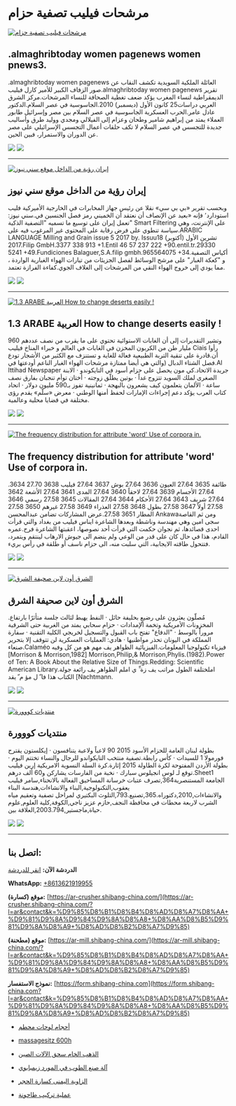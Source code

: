 # مرشحات فيليب تصفية حزام

<a href="https://swt.shibang-china.com/?l=ar&img&k=%D9%85%D8%B1%D8%B4%D8%AD%D8%A7%D8%AA+%D9%81%D9%8A%D9%84%D9%8A%D8%A8+%D8%AA%D8%B5%D9%81%D9%8A%D8%A9+%D8%AD%D8%B2%D8%A7%D9%85" target="_blank">![مرشحات فيليب تصفية حزام](http://static.shibang-china.com/all-800x300/256.jpg)</a>

## .almaghribtoday women pagenews women pnews3.
.almaghribtoday women pagenews العائلة الملكية السويدية تكشف النقاب عن صور الزفاف الكبير للأمير كارل فيليب.almaghribtoday women pagenews تقرير الديمقراطية لنساء المغرب يؤكد ضعف تغطية الصحافة للنساء المرشحات.مركز الشرق العربي دراسات25 كانون الأول (ديسمبر) 2010.الجاسوسية في عصر السلام.الدكتور عادل عامر.الحرب العسكرية الجاسوسية في عصر السلام بين مصر وإسرائيل طابور العملاء يمتد من إبراهيم شامير وطحان وعزام إلى الفيلالي ومجدي ووليد طرق وأساليب جديدة للتجسس في عصر السلام لا تكف حلقات أعمال التجسس الإسرائيلي على مصر عن الدوران والاستمرار، فبين الحين.


<a href="https://whatsapp.shibangsoft.com/WhatsApp.php" target="_blank" title="WhatsApp">![](http://static.shibang-china.com/icon/whatsapp.png)</a> <a href="https://swt.shibang-china.com/?l=ar&icon&k=%D9%85%D8%B1%D8%B4%D8%AD%D8%A7%D8%AA+%D9%81%D9%8A%D9%84%D9%8A%D8%A8+%D8%AA%D8%B5%D9%81%D9%8A%D8%A9+%D8%AD%D8%B2%D8%A7%D9%85" target="_blank">![](http://static.shibang-china.com/icon/chat-ar.png)</a>

---

<a href="https://swt.shibang-china.com/?l=ar&img&k=%D9%85%D8%B1%D8%B4%D8%AD%D8%A7%D8%AA+%D9%81%D9%8A%D9%84%D9%8A%D8%A8+%D8%AA%D8%B5%D9%81%D9%8A%D8%A9+%D8%AD%D8%B2%D8%A7%D9%85" target="_blank">![إيران رؤية من الداخل موقع سني نيوز](http://static.shibang-china.com/all-800x300/882.jpg)</a>

## إيران رؤية من الداخل موقع سني نيوز
وبحسب تقرير «بي بي سي» نقلا عن رئيس جهاز المخابرات في الخارجية الأميركية فليب استودارد٬ فإنه «بعيد عن الإنصاف أن نعتقد أن الخميني رمز فصل الجنسين في.سني نيوز: تعمل إيران على توسيع ما تسميه &quot;التصفية الذكية&quot; Smart Filtering على الإنترنت، وهي سياسة تنطوي على فرض رقابة على المحتوى غير المرغوب فيه على.ARABIC LANGUAGE Milling and Grain issue 5 2017 by. Issuu18 تشرين الأول (أكتوبر) 2017.Filip GmbH.3377 338 913 +1.Entil 46 57 237 222 +90.entil.tr.29330 5241 +49.Fundiciones Balaguer,S.A.filip gmbh.965564075 +34.أﻛﻴﺎس اﻟﺘﺼﻔﻴﺔ و &quot;ﻛﻌﻜﺔ اﻟﻐﺒﺎر&quot; ﻋﻠﻰ ﻣﺮﺷﺢ اﻟﻮﺳﺎﺋﻂ ﻟﻔﺼﻞ اﻟﺠﺰﻳﺌﺎت ﻣﻦ ﺗﻴﺎرات اﻟﻬﻮاء اﻟﻐﺒﺎرﻳﺔ اﻟﻮاردة ، ﻣﻤﺎ ﻳﻮدي إﻟﻰ ﺧﺮوج اﻟﻬﻮاء اﻟﻨﻘﻲ ﻣﻦ اﻟﻤﺮﺷﺤﺎت إﻟﻰ اﻟﻐﻼف اﻟﺠﻮي.ﻛﻔﺎءة اﻟﻔﺮازة ﺗﻌﺘﻤﺪ.


<a href="https://whatsapp.shibangsoft.com/WhatsApp.php" target="_blank" title="WhatsApp">![](http://static.shibang-china.com/icon/whatsapp.png)</a> <a href="https://swt.shibang-china.com/?l=ar&icon&k=%D9%85%D8%B1%D8%B4%D8%AD%D8%A7%D8%AA+%D9%81%D9%8A%D9%84%D9%8A%D8%A8+%D8%AA%D8%B5%D9%81%D9%8A%D8%A9+%D8%AD%D8%B2%D8%A7%D9%85" target="_blank">![](http://static.shibang-china.com/icon/chat-ar.png)</a>

---

<a href="https://swt.shibang-china.com/?l=ar&img&k=%D9%85%D8%B1%D8%B4%D8%AD%D8%A7%D8%AA+%D9%81%D9%8A%D9%84%D9%8A%D8%A8+%D8%AA%D8%B5%D9%81%D9%8A%D8%A9+%D8%AD%D8%B2%D8%A7%D9%85" target="_blank">![1.3 ARABE العربية How to change deserts easily !](http://static.shibang-china.com/all-800x300/373.jpg)</a>

## 1.3 ARABE العربية How to change deserts easily !
وتشير التقديرات إلى أن الغابات الاستوائية تحتوي على ما يقرب من نصف عددهم 960 مليار طن من الكربون المخزن في الغابات في العالم و خبراء المناخ فيليب Ciais رأوا أن.قادرة على تنقية التربة الطبيعية فعالة للغاية و تستنزف مع الكثير من الأشجار تودع فصل الشتاء الدبال (والتي هي أيضا ممتازة مرشحات الهواء الغبار الناعم أودعتها في.Al Ittihad Newspaper جريدة الاتحاد.كي مون يحصل على حزام أسود في التايكوندو &middot; الابنة الصغرى لملك السويد تتزوج غداً &middot; بوتين يطلّق زوجته &middot; أختان توأم تنجبان بفارق نصف ساعة &middot; الألمان يتعلمون كيف يشعرون بالبهجة &middot; ثمانينية تفوز بـ590 مليون دولار &middot; اتحاد كتاب العرب يؤكد دعم إجراءات الإمارات لحفظ أمنها الوطني &middot; معرض «سلّم» يقدم رؤى مختلفة في قضايا محلية وعالمية.


<a href="https://whatsapp.shibangsoft.com/WhatsApp.php" target="_blank" title="WhatsApp">![](http://static.shibang-china.com/icon/whatsapp.png)</a> <a href="https://swt.shibang-china.com/?l=ar&icon&k=%D9%85%D8%B1%D8%B4%D8%AD%D8%A7%D8%AA+%D9%81%D9%8A%D9%84%D9%8A%D8%A8+%D8%AA%D8%B5%D9%81%D9%8A%D8%A9+%D8%AD%D8%B2%D8%A7%D9%85" target="_blank">![](http://static.shibang-china.com/icon/chat-ar.png)</a>

---

<a href="https://swt.shibang-china.com/?l=ar&img&k=%D9%85%D8%B1%D8%B4%D8%AD%D8%A7%D8%AA+%D9%81%D9%8A%D9%84%D9%8A%D8%A8+%D8%AA%D8%B5%D9%81%D9%8A%D8%A9+%D8%AD%D8%B2%D8%A7%D9%85" target="_blank">![The frequency distribution for attribute &#39;word&#39; Use of corpora in.](http://static.shibang-china.com/all-800x300/605.jpg)</a>

## The frequency distribution for attribute &#39;word&#39; Use of corpora in.
.3634 27.70 طائفة 3635 27.64 العيون 3636 27.64 بوش 3637 27.64 فيليب 3638 27.64 الأجسام 3639 27.64 لاحقاً 3640 27.64 المدى 3641 27.64 الأشعة 3642 27.64 شريف 3643 27.64 الأحكام 3644 27.64 المقالات 3645 27.58 رسمي 3646 27.58 أولاً 3647 27.58 بطول 3648 27.58 العذراء 3649 27.58 غيرهم 3650 27.58 المطار 3651 27.58.عرض المشاركات تضامن عبدالمحسن Ankawaومن ثم القاصة سجى امين وهي مهندسة وناشطة وبعدها الشاعرة ايناس فيليب من بغداد والتي قرأت احدى قصائدها، ثم نجوان حكمت التي قرأت أحد نصوصها، اعقبتها الشاعرة فرح.عمره القادم، هذا في حال كان على قدر من الوعي ولم ينضم الى جيوش الارهاب لينتقم ويتمرد، فتتحول طاقته الايجابية، التي سلبت منه، الى حزام ناسف أو طلقة في رأس بريء.


<a href="https://whatsapp.shibangsoft.com/WhatsApp.php" target="_blank" title="WhatsApp">![](http://static.shibang-china.com/icon/whatsapp.png)</a> <a href="https://swt.shibang-china.com/?l=ar&icon&k=%D9%85%D8%B1%D8%B4%D8%AD%D8%A7%D8%AA+%D9%81%D9%8A%D9%84%D9%8A%D8%A8+%D8%AA%D8%B5%D9%81%D9%8A%D8%A9+%D8%AD%D8%B2%D8%A7%D9%85" target="_blank">![](http://static.shibang-china.com/icon/chat-ar.png)</a>

---

<a href="https://swt.shibang-china.com/?l=ar&img&k=%D9%85%D8%B1%D8%B4%D8%AD%D8%A7%D8%AA+%D9%81%D9%8A%D9%84%D9%8A%D8%A8+%D8%AA%D8%B5%D9%81%D9%8A%D8%A9+%D8%AD%D8%B2%D8%A7%D9%85" target="_blank">![الشرق أون لاين صحيفة الشرق](http://static.shibang-china.com/all-800x300/934.jpg)</a>

## الشرق أون لاين صحيفة الشرق
.مُصلّون يعثرون على رضيعٍ بحليفة حائل &middot; النفط يهبط لثالث جلسة متأثرًا بارتفاع المخزونات الأمريكية وتخمة الإمدادات &middot; حزام سحابي يمتد من الغربية حتى الشرقية مروراً بالوسط &middot; &quot;الدفاع&quot; تفتح باب القبول والتسجيل لخريجي الكلية التقنية &middot; سفارة المملكة في اليونان تحذر مواطنيها &middot; هادي: العمليات العسكرية لن تتوقف إلا بتحرير صنعاء.Calaméo فيزياء تكنولوجيا المعلومات.الفيزيائية الظواهر يف مهم هو من كل وفيه [Morrison &amp; Morrison,1982] Morrison,Philip,&amp; Morrison,Phylis.(1982).Power of Ten: A Book About the Relative Size of Things.Redding: Scientific American Library.املختلفة الطول مراتب يف زة ِّ ي املم الظواهر يف رائعة جولة الكتاب هذا فا ّ ل مؤ م ّ يقد [Nachtmann.


<a href="https://whatsapp.shibangsoft.com/WhatsApp.php" target="_blank" title="WhatsApp">![](http://static.shibang-china.com/icon/whatsapp.png)</a> <a href="https://swt.shibang-china.com/?l=ar&icon&k=%D9%85%D8%B1%D8%B4%D8%AD%D8%A7%D8%AA+%D9%81%D9%8A%D9%84%D9%8A%D8%A8+%D8%AA%D8%B5%D9%81%D9%8A%D8%A9+%D8%AD%D8%B2%D8%A7%D9%85" target="_blank">![](http://static.shibang-china.com/icon/chat-ar.png)</a>

---

<a href="https://swt.shibang-china.com/?l=ar&img&k=%D9%85%D8%B1%D8%B4%D8%AD%D8%A7%D8%AA+%D9%81%D9%8A%D9%84%D9%8A%D8%A8+%D8%AA%D8%B5%D9%81%D9%8A%D8%A9+%D8%AD%D8%B2%D8%A7%D9%85" target="_blank">![منتديات كووورة](http://static.shibang-china.com/all-800x300/493.jpg)</a>

## منتديات كووورة
بطولة لبنان العامة للحزام الأسود 2015 90 لاعباً ولاعبة يتنافسون &middot; إيكلستون يقترح فورمولا 1 للسيدات &middot; كأس رابطة.تصفية منتخب التايكواندو للرجال والنساء تختتم اليوم &middot; بطولة الأردن المفتوحة لكرة الطاولة 2015 إثارة.كرة السلة النسوية الامريكية إرين فيليب توقع لـ لوس انجيلوس سبارك &middot; نخبة من الفارسات يشاركن و60 ألف درهم.Sheet1 الجامعة المستنصرية364,تصرف عتبات خرسانة المساحيق الفعالة بالانحناء,سامر فيليب يعقوب,التكنولوجية,البناء والانشاءات,هندسة البناء والانشاءات,2010,دكتوراه.365,تصنيع.793,التلوث البكتيري لمراحل تصفية وتعقيم مياه الشرب لاربعة محطات في محافظة النجف,حازم عزيز ناجي,الكوفة,كلية العلوم,علوم حياة,ماجستير,2003.794,العلاقة بين.


<a href="https://whatsapp.shibangsoft.com/WhatsApp.php" target="_blank" title="WhatsApp">![](http://static.shibang-china.com/icon/whatsapp.png)</a> <a href="https://swt.shibang-china.com/?l=ar&icon&k=%D9%85%D8%B1%D8%B4%D8%AD%D8%A7%D8%AA+%D9%81%D9%8A%D9%84%D9%8A%D8%A8+%D8%AA%D8%B5%D9%81%D9%8A%D8%A9+%D8%AD%D8%B2%D8%A7%D9%85" target="_blank">![](http://static.shibang-china.com/icon/chat-ar.png)</a>

---
## اتصل بنا:

**الدردشة الآن:** [انقر للدردشة](https://swt.shibang-china.com?l=ar&contact&k=%D9%85%D8%B1%D8%B4%D8%AD%D8%A7%D8%AA+%D9%81%D9%8A%D9%84%D9%8A%D8%A8+%D8%AA%D8%B5%D9%81%D9%8A%D8%A9+%D8%AD%D8%B2%D8%A7%D9%85)

**WhatsApp:**  [+8613621919955](https://whatsapp.shibangsoft.com/WhatsApp.php)

**موقع (كسارة):** [https://ar-crusher.shibang-china.com/](https://ar-crusher.shibang-china.com/?l=ar&contact&k=%D9%85%D8%B1%D8%B4%D8%AD%D8%A7%D8%AA+%D9%81%D9%8A%D9%84%D9%8A%D8%A8+%D8%AA%D8%B5%D9%81%D9%8A%D8%A9+%D8%AD%D8%B2%D8%A7%D9%85)

**موقع (مطحنة):** [https://ar-mill.shibang-china.com/](https://ar-mill.shibang-china.com/?l=ar&contact&k=%D9%85%D8%B1%D8%B4%D8%AD%D8%A7%D8%AA+%D9%81%D9%8A%D9%84%D9%8A%D8%A8+%D8%AA%D8%B5%D9%81%D9%8A%D8%A9+%D8%AD%D8%B2%D8%A7%D9%85)

**نموذج الاستفسار:** [https://form.shibang-china.com](https://form.shibang-china.com?l=ar&contact&k=%D9%85%D8%B1%D8%B4%D8%AD%D8%A7%D8%AA+%D9%81%D9%8A%D9%84%D9%8A%D8%A8+%D8%AA%D8%B5%D9%81%D9%8A%D8%A9+%D8%AD%D8%B2%D8%A7%D9%85)

* [أحجام لوحات محطم](../26/%D8%A3%D8%AD%D8%AC%D8%A7%D9%85%20%D9%84%D9%88%D8%AD%D8%A7%D8%AA%20%D9%85%D8%AD%D8%B7%D9%85.md)

* [massagesitz 600h](../28/massagesitz%20600h.md)

* [الذهب الخام سحق الآلات الصين](../30/%D8%A7%D9%84%D8%B0%D9%87%D8%A8%20%D8%A7%D9%84%D8%AE%D8%A7%D9%85%20%D8%B3%D8%AD%D9%82%20%D8%A7%D9%84%D8%A2%D9%84%D8%A7%D8%AA%20%D8%A7%D9%84%D8%B5%D9%8A%D9%86.md)

* [آلة صنع الطوب في المورد زيمبابوي](../29/%D8%A2%D9%84%D8%A9%20%D8%B5%D9%86%D8%B9%20%D8%A7%D9%84%D8%B7%D9%88%D8%A8%20%D9%81%D9%8A%20%D8%A7%D9%84%D9%85%D9%88%D8%B1%D8%AF%20%D8%B2%D9%8A%D9%85%D8%A8%D8%A7%D8%A8%D9%88%D9%8A.md)

* [الزاوية اليمنى كسارة الحجر](../29/%D8%A7%D9%84%D8%B2%D8%A7%D9%88%D9%8A%D8%A9%20%D8%A7%D9%84%D9%8A%D9%85%D9%86%D9%89%20%D9%83%D8%B3%D8%A7%D8%B1%D8%A9%20%D8%A7%D9%84%D8%AD%D8%AC%D8%B1.md)

* [عملية تركيب طاحونة](../27/%D8%B9%D9%85%D9%84%D9%8A%D8%A9%20%D8%AA%D8%B1%D9%83%D9%8A%D8%A8%20%D8%B7%D8%A7%D8%AD%D9%88%D9%86%D8%A9.md)